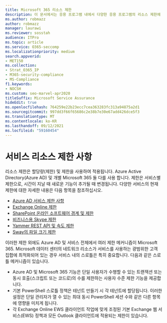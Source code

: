 ```yaml
---
title: Microsoft 365 리소스 제한
description: 이 문서에서는 응용 프로그램 내에서 다양한 응용 프로그램의 리소스 제한에 대한 정보를 Microsoft 365.
ms.author: robmazz
author: robmazz
manager: laurawi
ms.reviewer: sosstah
audience: ITPro
ms.topic: article
ms.service: O365-seccomp
ms.localizationpriority: medium
search.appverid:
- MET150
ms.collection:
- Strat_O365_IP
- M365-security-compliance
- MS-Compliance
f1.keywords:
- NOCSH
ms.custom: seo-marvel-apr2020
titleSuffix: Microsoft Service Assurance
hideEdit: true
ms.openlocfilehash: 764259e22b23ecc7cea363283fc313a94875a2d1
ms.sourcegitcommit: 997dd3f66f65686c2e38b7e30e67add426dce5f3
ms.translationtype: MT
ms.contentlocale: ko-KR
ms.lasthandoff: 09/12/2021
ms.locfileid: "59160454"
---
```

# <a name="service-resource-limits"></a>서비스 리소스 제한 사항

리소스 제한은 할당량(제한) 및 제한을 사용하여 적용됩니다. Azure Active Directory(Azure AD) 및 개별 Microsoft 365 둘 다를 사용 합니다. 제한은 서비스별 제한으로, 시간이 지날 때 새로운 기능이 추가될 때 변경됩니다. 다양한 서비스의 현재 제한에 대한 자세한 내용은 다음 항목을 참조하십시오.

- [Azure AD 서비스 제한 사항](/azure/azure-resource-manager/management/azure-subscription-service-limits)
- [Exchange Online 제한](/office365/servicedescriptions/exchange-online-service-description/exchange-online-limits)
- [SharePoint 온라인 소프트웨어 경계 및 제한](https://support.office.com/article/SharePoint-Online-software-boundaries-and-limits-8F34FF47-B749-408B-ABC0-B605E1F6D498)
- [비즈니스용 Skype 제한](https://technet.microsoft.com/library/skype-for-business-online-limits.aspx)
- [Yammer REST API 및 속도 제한](https://developer.yammer.com/docs/rest-api-rate-limits)
- [Sway의 파일 크기 제한](https://support.office.com/article/File-size-limits-in-Sway-4db21bc6-b42b-499f-9272-66e089db109f)

이러한 제한 외에도 Azure AD 및 서비스 전체에서 여러 제한 메커니즘이 Microsoft 365. Microsoft 데이터 센터의 네트워크 리소스가 서비스를 사용하는 광범위한 고객 집합에 최적화되어 있는 경우 서비스 내의 스로틀은 특히 중요합니다. 다음과 같은 스로틀 메커니즘이 있습니다.

- Azure AD 및 Microsoft 365 기능은 단일 사용자가 수행할 수 있는 트랜잭션 또는 동시 호출(스크립트 또는 코드로)의 수를 제한하는 사용자 수준 제한 기능을 제공합니다.
- 기본 PowerShell 스로틀 정책은 테넌트 만들기 시 각 테넌트에 할당됩니다. 이러한 설정은 단일 관리자가 열 수 있는 최대 동시 PowerShell 세션 수와 같은 다른 항목에 영향을 미치게 됩니다.
- 각 Exchange Online EWS 클라이언트 작업에 맞게 조정된 기본 Exchange 웹 서비스(EWS) 정책과 모든 Outlook 클라이언트에 적용되는 제한이 있습니다.
